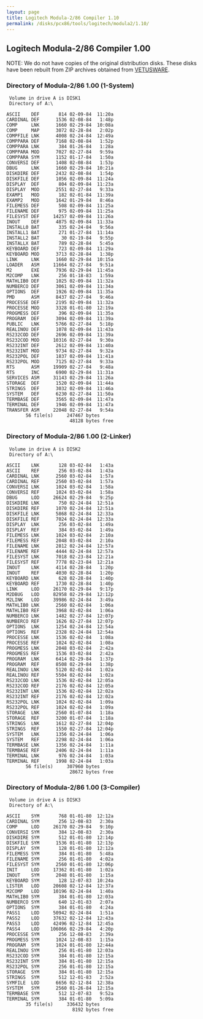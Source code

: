 ```yaml
---
layout: page
title: Logitech Modula-2/86 Compiler 1.10
permalink: /disks/pcx86/tools/logitech/modula2/1.10/
---
```


Logitech Modula-2/86 Compiler 1.00
----------------------------------

NOTE: We do not have copies of the original distribution disks.  These disks have been rebuilt from ZIP archives obtained
from [VETUSWARE](http://vetusware.com/download/MODULE%202%20_SETUP_DEBUG_COMPILER.DISCS%201.0/?id=11456).

### Directory of Modula-2/86 1.00 (1-System)

	 Volume in drive A is DISK1      
	 Directory of A:\

	ASCII    DEF       814 02-09-84  11:20a
	CARDINAL DEF      1536 02-08-84   1:48p
	COMP     LNK      1660 02-29-84  10:08a
	COMP     MAP      3072 02-28-84   2:02p
	COMPFILE LNK      4008 02-24-84  12:49a
	COMPPARA DEF      7168 02-08-84   1:52p
	COMPPARA LNK       384 01-26-84   1:28a
	COMPPARA MOD      7027 02-27-84   9:59a
	COMPPARA SYM      1152 01-17-84   1:50a
	CONVERSI DEF      1408 02-08-84   1:53p
	DBUG     LNK      1660 02-29-84  10:21a
	DISKDIRE DEF      2432 02-08-84   1:54p
	DISKFILE DEF      1056 02-09-84  11:24a
	DISPLAY  DEF       804 02-09-84  11:23a
	DISPLAY  MOD      2551 02-27-84   9:33a
	EXAMP1   MOD       182 02-01-84  11:39a
	EXAMP2   MOD      1642 01-29-84   8:46a
	FILEMESS DEF       508 02-09-84  11:25a
	FILENAME DEF       975 02-09-84  11:25a
	FILESYST DEF     14257 02-09-84  11:26a
	INOUT    DEF      4875 02-09-84  11:33a
	INSTALL0 BAT       335 02-24-84   9:56a
	INSTALL1 BAT       271 01-27-84  11:14a
	INSTALL2 BAT        30 02-19-84   9:55p
	INSTALLX BAT       789 02-28-84   5:45a
	KEYBOARD DEF       723 02-09-84  11:29a
	KEYBOARD MOD      3713 02-28-84   1:38p
	LINK     LNK      1660 02-29-84  10:15a
	LOADER   ASM     11664 02-27-84   9:51a
	M2       EXE      7936 02-29-84  11:45a
	M2COMP   LNK       256 01-18-83   1:59a
	MATHLIB0 DEF      1025 02-09-84  11:32a
	NUMBERCO DEF      3061 02-09-84  11:34a
	OPTIONS  DEF      1926 02-09-84  11:35a
	PMD      ASM      8437 02-27-84   9:46a
	PROCESSE DEF      2195 02-09-84  11:32a
	PROCESSE MOD      3328 01-01-80  12:19a
	PROGMESS DEF       396 02-09-84  11:35a
	PROGRAM  DEF      3094 02-09-84  11:39a
	PUBLIC   LNK      5766 02-27-84   5:18p
	REALINOU DEF      1078 02-09-84  11:43a
	RS232COD DEF      2696 02-09-84  11:39a
	RS232COD MOD     10316 02-27-84   9:30a
	RS232INT DEF      2612 02-09-84  11:40a
	RS232INT MOD      9734 02-27-84   9:32a
	RS232POL DEF      1837 02-09-84  11:41a
	RS232POL MOD      7125 02-27-84   9:33a
	RTS      ASM     19909 02-27-84   9:48a
	RTS      INC      6900 02-29-84  11:31a
	SERVICES ASM     31143 02-29-84  11:26a
	STORAGE  DEF      1520 02-09-84  11:44a
	STRINGS  DEF      3032 02-09-84  11:46a
	SYSTEM   DEF      6230 02-27-84  11:50a
	TERMBASE DEF      3565 02-09-84  11:47a
	TERMINAL DEF      1946 02-09-84  11:47a
	TRANSFER ASM     22048 02-27-84   9:54a
	       56 file(s)     247467 bytes
	                       48128 bytes free

### Directory of Modula-2/86 1.00 (2-Linker)

	 Volume in drive A is DISK2      
	 Directory of A:\

	ASCII    LNK       128 03-02-84   1:43a
	ASCII    REF       256 03-02-84   1:43a
	CARDINAL LNK      2560 03-02-84   1:57a
	CARDINAL REF      2560 03-02-84   1:57a
	CONVERSI LNK      1024 03-02-84   1:58a
	CONVERSI REF      1024 03-02-84   1:58a
	DBUG     LOD     26624 02-29-84   9:25p
	DISKDIRE LNK       750 02-24-84  12:51a
	DISKDIRE REF      1070 02-24-84  12:51a
	DISKFILE LNK      5868 02-24-84  12:33a
	DISKFILE REF      7024 02-24-84  12:33a
	DISPLAY  LNK       256 03-02-84   1:49a
	DISPLAY  REF       384 03-02-84   1:49a
	FILEMESS LNK      1024 03-02-84   2:10a
	FILEMESS REF      2048 03-02-84   2:10a
	FILENAME LNK      2812 02-24-84  12:57a
	FILENAME REF      4444 02-24-84  12:57a
	FILESYST LNK      7018 02-23-84  12:21a
	FILESYST REF      7778 02-23-84  12:21a
	INOUT    LNK      4114 02-28-84   1:20p
	INOUT    REF      4030 02-28-84   1:20p
	KEYBOARD LNK       628 02-28-84   1:40p
	KEYBOARD REF      1730 02-28-84   1:40p
	LINK     LOD     26170 02-29-84   9:17p
	M2DBUG   LOD     82958 02-29-84  12:12p
	M2LINK   LOD     39986 02-24-84   3:49a
	MATHLIB0 LNK      2560 02-02-84   1:06a
	MATHLIB0 REF      3968 02-02-84   1:06a
	NUMBERCO LNK      1482 02-27-84  12:07p
	NUMBERCO REF      1626 02-27-84  12:07p
	OPTIONS  LNK      1254 02-24-84  12:54a
	OPTIONS  REF      2328 02-24-84  12:54a
	PROCESSE LNK      1536 02-02-84   1:08a
	PROCESSE REF      1024 02-02-84   1:08a
	PROGMESS LNK      2048 03-02-84   2:42a
	PROGMESS REF      1536 03-02-84   2:42a
	PROGRAM  LNK      6414 02-29-84   1:37p
	PROGRAM  REF      8508 02-29-84   1:38p
	REALINOU LNK      5120 02-02-84   1:02a
	REALINOU REF      5504 02-02-84   1:02a
	RS232COD LNK      1536 02-02-84  12:05a
	RS232COD REF      2176 02-02-84  12:05a
	RS232INT LNK      1536 02-02-84  12:02a
	RS232INT REF      2176 02-02-84  12:02a
	RS232POL LNK      1024 02-02-84   1:09a
	RS232POL REF      1024 02-02-84   1:09a
	STORAGE  LNK      2560 01-07-84   1:18a
	STORAGE  REF      3200 01-07-84   1:18a
	STRINGS  LNK      1612 02-27-84  12:04p
	STRINGS  REF      1550 02-27-84  12:04p
	SYSTEM   LNK      1356 02-24-84   1:06a
	SYSTEM   REF      2298 02-24-84   1:06a
	TERMBASE LNK      1356 02-24-84   1:11a
	TERMBASE REF      2406 02-24-84   1:11a
	TERMINAL LNK       976 02-24-84   1:03a
	TERMINAL REF      1998 02-24-84   1:03a
	       56 file(s)     307960 bytes
	                       28672 bytes free

### Directory of Modula-2/86 1.00 (3-Compiler)

	 Volume in drive A is DISK3      
	 Directory of A:\

	ASCII    SYM       768 01-01-80  12:12a
	CARDINAL SYM       256 12-08-83   2:30a
	COMP     LOD     26170 02-29-84   9:10p
	CONVERSI SYM       384 12-08-83   2:30a
	DISKDIRE SYM       512 01-01-80  12:14p
	DISKFILE SYM      1536 01-01-80  12:13p
	DISPLAY  SYM       128 01-01-80  12:12a
	FILEMESS SYM       384 01-01-80   5:48a
	FILENAME SYM       256 01-01-80   4:02a
	FILESYST SYM      2560 01-01-80  12:06p
	INIT     LOD     17362 01-01-80   1:02a
	INOUT    SYM      2048 01-01-80   1:15a
	KEYBOARD SYM       128 12-07-83  10:24a
	LISTER   LOD     20608 02-12-84  12:37a
	M2COMP   LOD     10196 02-24-84   1:40a
	MATHLIB0 SYM       384 01-01-80  12:03a
	NUMBERCO SYM       640 12-01-83   2:07a
	OPTIONS  SYM       384 01-01-80   4:24a
	PASS1    LOD     50942 02-24-84   1:51a
	PASS2    LOD     37632 02-12-84  12:43a
	PASS3    LOD     42496 02-12-84  12:45a
	PASS4    LOD    106066 02-29-84   4:20p
	PROCESSE SYM       256 12-08-83   2:39a
	PROGMESS SYM      1024 12-08-83   1:15a
	PROGRAM  SYM      1024 01-01-80  12:44a
	REALINOU SYM       256 01-01-80  12:03a
	RS232COD SYM       384 01-01-80  12:15a
	RS232INT SYM       384 01-01-80  12:15a
	RS232POL SYM       256 01-01-80  12:15a
	STORAGE  SYM       384 01-01-80  12:15a
	STRINGS  SYM       512 12-01-83   2:52a
	SYMFILE  LOD      6656 02-12-84  12:38a
	SYSTEM   SYM      2560 01-26-84  12:15a
	TERMBASE SYM       512 12-07-83   9:52a
	TERMINAL SYM       384 01-01-80   5:09a
	       35 file(s)     336432 bytes
	                        8192 bytes free

